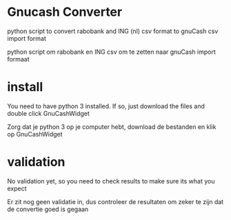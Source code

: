 # Gnucash Converter

python script to convert rabobank and ING (nl) csv format to gnuCash csv import format

python script om rabobank en ING csv om te zetten naar gnuCash import formaat

# install

You need to have python 3 installed. If so, just download the files and double click GnuCashWidget

Zorg dat je python 3 op je computer hebt, download de bestanden en klik op GnuCashWidget

# validation

No validation yet, so you need to check results to make sure its what you expect

Er zit nog geen validatie in, dus controleer de resultaten om zeker te zijn dat de convertie goed is gegaan
